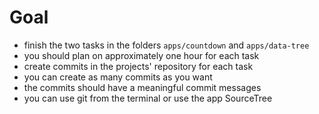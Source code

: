 # Goal

- finish the two tasks in the folders `apps/countdown` and `apps/data-tree`
- you should plan on approximately one hour for each task
- create commits in the projects' repository for each task
- you can create as many commits as you want
- the commits should have a meaningful commit messages
- you can use git from the terminal or use the app SourceTree 